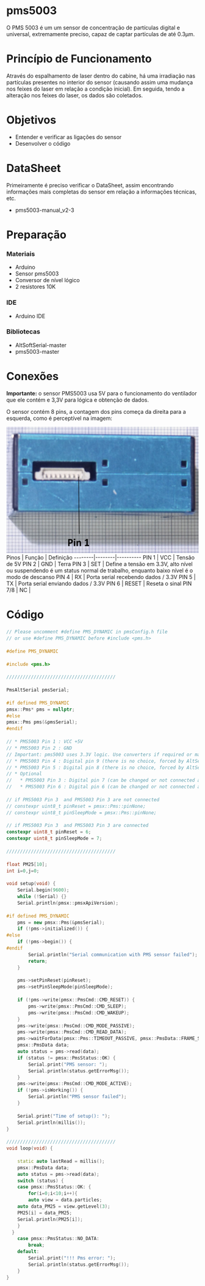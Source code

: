 # pms5003

O PMS 5003 é um um sensor de concentração de partículas digital e universal, extremamente preciso, capaz de captar partículas de até 0.3μm.


# Princípio de Funcionamento

Através do espalhamento de laser dentro do cabine, há uma irradiação nas partículas presentes no interior do sensor (causando assim uma mudança nos feixes do laser em relação a condição inicial). Em seguida, tendo a alteração nos feixes do laser, os dados são coletados.

# Objetivos

 - Entender e verificar as ligações do sensor 
 - Desenvolver o código 

# DataSheet

Primeiramente é preciso verificar o DataSheet, assim encontrando informações mais completas do sensor em relação a informações técnicas, etc.

- pms5003-manual_v2-3


# Preparação 

### Materiais

- Arduino
- Sensor pms5003
- Conversor de nível lógico
- 2 resistores 10K

### IDE

- Arduino IDE

### Bibliotecas

- AltSoftSerial-master
- pms5003-master

# Conexões

**Importante:** o sensor PMS5003 usa 5V para o funcionamento do ventilador que ele contém e 3,3V para lógica e obtenção de dados.

O sensor contém 8 pins, a contagem dos pins começa da direita para a esquerda, como é perceptível na imagem:

![](Imagens/pins.png)
Pinos   | Função | Definição
--------|--------|----------
PIN 1    | VCC    | Tensão de 5V
PIN 2    | GND    | Terra
PIN 3    | SET    | Define a tensão em 3.3V, alto nível ou suspendendo é um status normal de trabalho, enquanto baixo nível é o modo de descanso
PIN 4   | RX     | Porta serial recebendo dados / 3.3V
PIN 5   | TX     | Porta serial enviando dados / 3.3V
PIN 6   | RESET  | Reseta o sinal
PIN 7/8 | NC     |

# Código
```C++
// Please uncomment #define PMS_DYNAMIC in pmsConfig.h file
// or use #define PMS_DYNAMIC before #include <pms.h>

#define PMS_DYNAMIC

#include <pms.h>

////////////////////////////////////////

PmsAltSerial pmsSerial;

#if defined PMS_DYNAMIC
pmsx::Pms* pms = nullptr;
#else
pmsx::Pms pms(&pmsSerial);
#endif

// * PMS5003 Pin 1 : VCC +5V
// * PMS5003 Pin 2 : GND
// Important: pms5003 uses 3.3V logic. Use converters if required or make sure your Arduino board uses 3.3V logic too.
// * PMS5003 Pin 4 : Digital pin 9 (there is no choice, forced by AltSerial)
// * PMS5003 Pin 5 : Digital pin 8 (there is no choice, forced by AltSerial)
// * Optional
//   * PMS5003 Pin 3 : Digital pin 7 (can be changed or not connected at all)
//   * PMS5003 Pin 6 : Digital pin 6 (can be changed or not connected at all)

// if PMS5003 Pin 3  and PMS5003 Pin 3 are not connected
// constexpr uint8_t pinReset = pmsx::Pms::pinNone;
// constexpr uint8_t pinSleepMode = pmsx::Pms::pinNone;

// if PMS5003 Pin 3  and PMS5003 Pin 3 are connected
constexpr uint8_t pinReset = 6;
constexpr uint8_t pinSleepMode = 7;

////////////////////////////////////////

float PM25[10];
int i=0,j=0;

void setup(void) {
	Serial.begin(9600);
	while (!Serial) {}
	Serial.println(pmsx::pmsxApiVersion);

#if defined PMS_DYNAMIC
	pms = new pmsx::Pms(&pmsSerial);
	if (!pms->initialized()) {
#else
	if (!pms->begin()) {
#endif
		Serial.println("Serial communication with PMS sensor failed");
		return;
	}

	pms->setPinReset(pinReset);
	pms->setPinSleepMode(pinSleepMode);

	if (!pms->write(pmsx::PmsCmd::CMD_RESET)) {
		pms->write(pmsx::PmsCmd::CMD_SLEEP);
		pms->write(pmsx::PmsCmd::CMD_WAKEUP);
	}
	pms->write(pmsx::PmsCmd::CMD_MODE_PASSIVE);
	pms->write(pmsx::PmsCmd::CMD_READ_DATA);
	pms->waitForData(pmsx::Pms::TIMEOUT_PASSIVE, pmsx::PmsData::FRAME_SIZE);
	pmsx::PmsData data;
	auto status = pms->read(data);
	if (status != pmsx::PmsStatus::OK) {
		Serial.print("PMS sensor: ");
		Serial.println(status.getErrorMsg());
	}
	pms->write(pmsx::PmsCmd::CMD_MODE_ACTIVE);
	if (!pms->isWorking()) {
		Serial.println("PMS sensor failed");
	}

	Serial.print("Time of setup(): ");
	Serial.println(millis());
}

////////////////////////////////////////
void loop(void) {

	static auto lastRead = millis();
	pmsx::PmsData data;
	auto status = pms->read(data);
	switch (status) {
	case pmsx::PmsStatus::OK: {
		for(i=0;i<10;i++){
		auto view = data.particles;
    auto data_PM25 = view.getLevel(3);
    PM25[i] = data_PM25;
    Serial.println(PM25[i]);
    }
  }
	case pmsx::PmsStatus::NO_DATA:
		break;
	default:
		Serial.print("!!! Pms error: ");
		Serial.println(status.getErrorMsg());
	}
}
```


